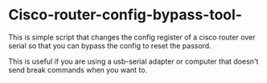 # Cisco-router-config-bypass-tool-
This is simple script that changes the config register of a cisco router over serial so that you can bypass the config to reset the passord.

This is useful if you are using a usb-serial adapter or computer that doesn't send break commands when you want to. 
